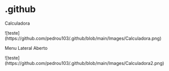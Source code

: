 # .github

<p> Calculadora <p>
![teste](https://github.com/pedrou103/.github/blob/main/Images/Calculadora.png)

<p> Menu Lateral Aberto <p>
![teste](https://github.com/pedrou103/.github/blob/main/Images/Calculadora2.png)
